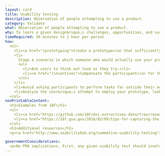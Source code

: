 ```yaml
---
layout: card
title: Usability testing
description: Observation of people attempting to use a product.
category: Validate
what: Observation of people attempting to use a product.
why: To learn a given design&rsquo;s challenges, opportunities, and successes.
timeRequired: 30 minutes to 1 hour per person
how:
  <ol>
    <li><a href="/prototyping">Create a prototype</a> that sufficiently conveys the team&rsquo;s hypothesis based on research. In the absence of a prototype, consider testing a <a href="/comparative-analysis">competitor&rsquo;s product</a>.</li>
    <li>
      Stage a scenario in which someone who would actually use your product tries to employ the prototype for their own ends. Record their attempt. Optionally&#58;
      <ul>
        <li>Ask users to think out loud as they try.</li>
        <li><a href="/incentives">Compensate the participant</a> for their time.</li>    
      </ul>
    </li>
    <li>Avoid asking participants to perform tasks far outside their normal context. This will lead them to reflect on the design rather than their ability to accomplish their goals. (For example, to test a new layout for a &ldquo;user account&rdquo; section on a voter registration website, recruit only people who already register to vote online.)</li>
    <li>Analyze the user&rsquo;s attempt to employ your prototype, looking especially for areas where they struggled or questions they asked to inform design changes.</li>
  </ol>
nonPrintableContent:
  <h1>Examples from 18F</h1>
  <ul>
    <li><a href="https://github.com/18F/doi-extractives-data/tree/research/research">Usability testing plans from 18F&rsquo;s Extractive Industries Transparency Initative project with Department of the Interior</a></li>
    <li><a href="https://18f.gsa.gov/2016/02/09/tips-for-capturing-the-best-data-from-user-interviews/">Tips for capturing the best data from user interviews</a> Ryan Sibley.</li>
  </ul>
  <h1>Additional resources</h1>
  <p><a href="http://www.usabilitybok.org/summative-usability-testing">An explanation of summative usability testing and how to conduct evaluations using this method.</a> The Usability Body of Knowledge, a product of the User Experience Professionals&rsquo; Association.</p>

governmentConsiderations:
  <p>No PRA implications. First, any given usability test should involve nine or fewer users. Additionally, the PRA explicitly exempts direct observation and non-standardized conversation, 5 CFR 1320.3(h)3. It also specifically excludes tests of knowledge or aptitude, 5 CFR 1320.3(h)7, which is essentially what a usability test tests. See the methods for <a href="/recruiting">Recruiting</a> and <a href="/privacy">Privacy</a> for more tips on taking input from the public.</p>
---
```

